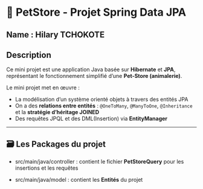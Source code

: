 # 🐾 PetStore - Projet Spring Data JPA

## Name : Hilary TCHOKOTE

## Description

Ce mini projet est une application Java basée sur **Hibernate** et **JPA**, représentant le fonctionnement simplifié d’une **Pet-Store (animalerie)**.

 Le mini projet met en œuvre :

- La modélisation d’un système orienté objets à travers des entités JPA
- On a des **relations entre entités** : `@OneToMany`, `@ManyToOne`, `@Inheritance` et la **stratégie d’héritage JOINED**
- Des requêtes JPQL et des DML(Insertion) via **EntityManager**
---

## 🗃️ Les Packages du projet

- src/main/java/controller : contient le fichier **PetStoreQuery** pour les insertions et les requêtes

- src/main/java/model : contient les **Entités** du projet
